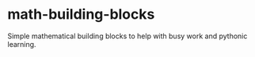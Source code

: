 # math-building-blocks
Simple mathematical building blocks to help with busy work and pythonic learning.
